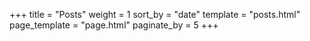 +++
title = "Posts"
weight = 1
sort_by = "date"
template = "posts.html"
page_template = "page.html"
paginate_by = 5
+++
